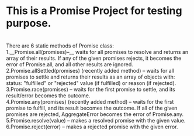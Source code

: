 # This is a Promise Project for testing purpose.

<br>
There are 6 static methods of Promise class:<br>
1.__Promise.all(promises)–__ waits for all promises to resolve and returns an array of their results. If any of the given promises rejects, it becomes the error of Promise.all, and all other results are ignored.
<br>
2.Promise.allSettled(promises) (recently added method) – waits for all promises to settle and returns their results as an array of objects with:
status: "fulfilled" or "rejected"
value (if fulfilled) or reason (if rejected).
<br>
3.Promise.race(promises) – waits for the first promise to settle, and its result/error becomes the outcome.
<br>
4.Promise.any(promises) (recently added method) – waits for the first promise to fulfill, and its result becomes the outcome. If all of the given promises are rejected, AggregateError becomes the error of Promise.any.
<br.>
5.Promise.resolve(value) – makes a resolved promise with the given value.
<br>
6.Promise.reject(error) – makes a rejected promise with the given error.
